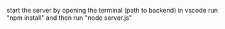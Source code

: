 start the server by opening the terminal (path to backend) in vscode
run "npm install"
and then run "node server.js"
